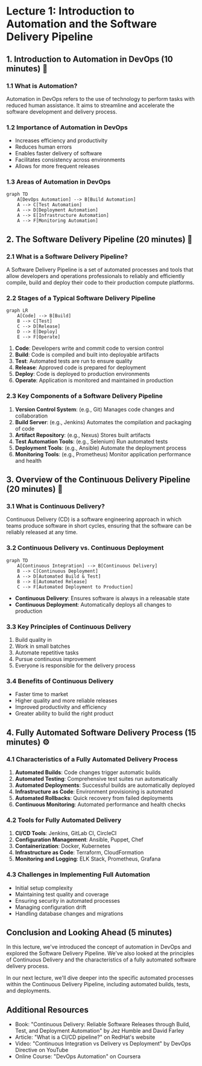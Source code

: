 # Lecture 1: Introduction to Automation and the Software Delivery Pipeline

## 1. Introduction to Automation in DevOps (10 minutes) 🤖

### 1.1 What is Automation?

Automation in DevOps refers to the use of technology to perform tasks with reduced human assistance. It aims to streamline and accelerate the software development and delivery process.

### 1.2 Importance of Automation in DevOps

- Increases efficiency and productivity
- Reduces human errors
- Enables faster delivery of software
- Facilitates consistency across environments
- Allows for more frequent releases

### 1.3 Areas of Automation in DevOps

```mermaid
graph TD
    A[DevOps Automation] --> B[Build Automation]
    A --> C[Test Automation]
    A --> D[Deployment Automation]
    A --> E[Infrastructure Automation]
    A --> F[Monitoring Automation]
```

## 2. The Software Delivery Pipeline (20 minutes) 🔄

### 2.1 What is a Software Delivery Pipeline?

A Software Delivery Pipeline is a set of automated processes and tools that allow developers and operations professionals to reliably and efficiently compile, build and deploy their code to their production compute platforms.

### 2.2 Stages of a Typical Software Delivery Pipeline

```mermaid
graph LR
    A[Code] --> B[Build]
    B --> C[Test]
    C --> D[Release]
    D --> E[Deploy]
    E --> F[Operate]
```

1. **Code**: Developers write and commit code to version control
2. **Build**: Code is compiled and built into deployable artifacts
3. **Test**: Automated tests are run to ensure quality
4. **Release**: Approved code is prepared for deployment
5. **Deploy**: Code is deployed to production environments
6. **Operate**: Application is monitored and maintained in production

### 2.3 Key Components of a Software Delivery Pipeline

1. **Version Control System**: (e.g., Git) Manages code changes and collaboration
2. **Build Server**: (e.g., Jenkins) Automates the compilation and packaging of code
3. **Artifact Repository**: (e.g., Nexus) Stores built artifacts
4. **Test Automation Tools**: (e.g., Selenium) Run automated tests
5. **Deployment Tools**: (e.g., Ansible) Automate the deployment process
6. **Monitoring Tools**: (e.g., Prometheus) Monitor application performance and health

## 3. Overview of the Continuous Delivery Pipeline (20 minutes) 🚀

### 3.1 What is Continuous Delivery?

Continuous Delivery (CD) is a software engineering approach in which teams produce software in short cycles, ensuring that the software can be reliably released at any time.

### 3.2 Continuous Delivery vs. Continuous Deployment

```mermaid
graph TD
    A[Continuous Integration] --> B[Continuous Delivery]
    B --> C[Continuous Deployment]
    A --> D[Automated Build & Test]
    B --> E[Automated Release]
    C --> F[Automated Deployment to Production]
```

- **Continuous Delivery**: Ensures software is always in a releasable state
- **Continuous Deployment**: Automatically deploys all changes to production

### 3.3 Key Principles of Continuous Delivery

1. Build quality in
2. Work in small batches
3. Automate repetitive tasks
4. Pursue continuous improvement
5. Everyone is responsible for the delivery process

### 3.4 Benefits of Continuous Delivery

- Faster time to market
- Higher quality and more reliable releases
- Improved productivity and efficiency
- Greater ability to build the right product

## 4. Fully Automated Software Delivery Process (15 minutes) ⚙️

### 4.1 Characteristics of a Fully Automated Delivery Process

1. **Automated Builds**: Code changes trigger automatic builds
2. **Automated Testing**: Comprehensive test suites run automatically
3. **Automated Deployments**: Successful builds are automatically deployed
4. **Infrastructure as Code**: Environment provisioning is automated
5. **Automated Rollbacks**: Quick recovery from failed deployments
6. **Continuous Monitoring**: Automated performance and health checks

### 4.2 Tools for Fully Automated Delivery

1. **CI/CD Tools**: Jenkins, GitLab CI, CircleCI
2. **Configuration Management**: Ansible, Puppet, Chef
3. **Containerization**: Docker, Kubernetes
4. **Infrastructure as Code**: Terraform, CloudFormation
5. **Monitoring and Logging**: ELK Stack, Prometheus, Grafana

### 4.3 Challenges in Implementing Full Automation

- Initial setup complexity
- Maintaining test quality and coverage
- Ensuring security in automated processes
- Managing configuration drift
- Handling database changes and migrations

## Conclusion and Looking Ahead (5 minutes)

In this lecture, we've introduced the concept of automation in DevOps and explored the Software Delivery Pipeline. We've also looked at the principles of Continuous Delivery and the characteristics of a fully automated software delivery process.

In our next lecture, we'll dive deeper into the specific automated processes within the Continuous Delivery Pipeline, including automated builds, tests, and deployments.

## Additional Resources

- Book: "Continuous Delivery: Reliable Software Releases through Build, Test, and Deployment Automation" by Jez Humble and David Farley
- Article: "What is a CI/CD pipeline?" on RedHat's website
- Video: "Continuous Integration vs Delivery vs Deployment" by DevOps Directive on YouTube
- Online Course: "DevOps Automation" on Coursera

